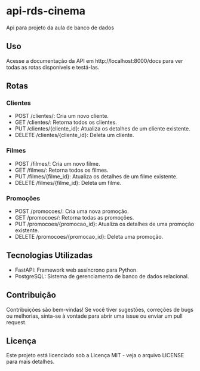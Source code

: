 # api-rds-cinema
Api para projeto da aula de banco de dados

## Uso
Acesse a documentação da API em http://localhost:8000/docs para ver todas as rotas disponíveis e testá-las.

## Rotas
### Clientes
- POST /clientes/: Cria um novo cliente.
- GET /clientes/: Retorna todos os clientes.
- PUT /clientes/{cliente_id}: Atualiza os detalhes de um cliente existente.
- DELETE /clientes/{cliente_id}: Deleta um cliente.

### Filmes
- POST /filmes/: Cria um novo filme.
- GET /filmes/: Retorna todos os filmes.
- PUT /filmes/{filme_id}: Atualiza os detalhes de um filme existente.
- DELETE /filmes/{filme_id}: Deleta um filme.

### Promoções
- POST /promocoes/: Cria uma nova promoção.
- GET /promocoes/: Retorna todas as promoções.
- PUT /promocoes/{promocao_id}: Atualiza os detalhes de uma promoção existente.
- DELETE /promocoes/{promocao_id}: Deleta uma promoção.

## Tecnologias Utilizadas
- FastAPI: Framework web assíncrono para Python.
- PostgreSQL: Sistema de gerenciamento de banco de dados relacional.

## Contribuição
Contribuições são bem-vindas! Se você tiver sugestões, correções de bugs ou melhorias, sinta-se à vontade para abrir uma issue ou enviar um pull request.

## Licença
Este projeto está licenciado sob a Licença MIT - veja o arquivo LICENSE para mais detalhes.
